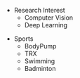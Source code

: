 * Research Interest
  - Computer Vision
  - Deep Learning


- Sports
  - BodyPump
  - TRX
  - Swimming
  - Badminton
